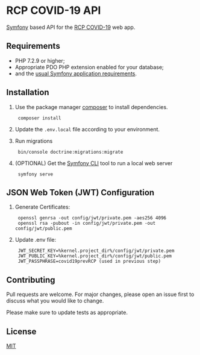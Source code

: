 # RCP COVID-19 API

[Symfony](https://symfony.com/) based API for the [RCP COVID-19](https://github.com/tozanni/covid_rcp_webapp) web app.

## Requirements

  * PHP 7.2.9 or higher;
  * Appropriate PDO PHP extension enabled for your database;
  * and the [usual Symfony application requirements](https://symfony.com/doc/current/reference/requirements.html).

## Installation

1. Use the package manager [composer](https://getcomposer.org/) to install dependencies.

        composer install

2. Update the ```.env.local``` file according to your environment.
3. Run migrations

        bin/console doctrine:migrations:migrate

4. (OPTIONAL) Get the [Symfony CLI](https://symfony.com/download) tool to run a local web server

        symfony serve

## JSON Web Token (JWT) Configuration 

1. Generate Certificates:

        openssl genrsa -out config/jwt/private.pem -aes256 4096
        openssl rsa -pubout -in config/jwt/private.pem -out config/jwt/public.pem

2. Update .env file:

        JWT_SECRET_KEY=%kernel.project_dir%/config/jwt/private.pem
        JWT_PUBLIC_KEY=%kernel.project_dir%/config/jwt/public.pem
        JWT_PASSPHRASE=covid19prevRCP (used in previous step)

## Contributing
Pull requests are welcome. For major changes, please open an issue first to discuss what you would like to change.

Please make sure to update tests as appropriate.

## License
[MIT](https://choosealicense.com/licenses/mit/)
